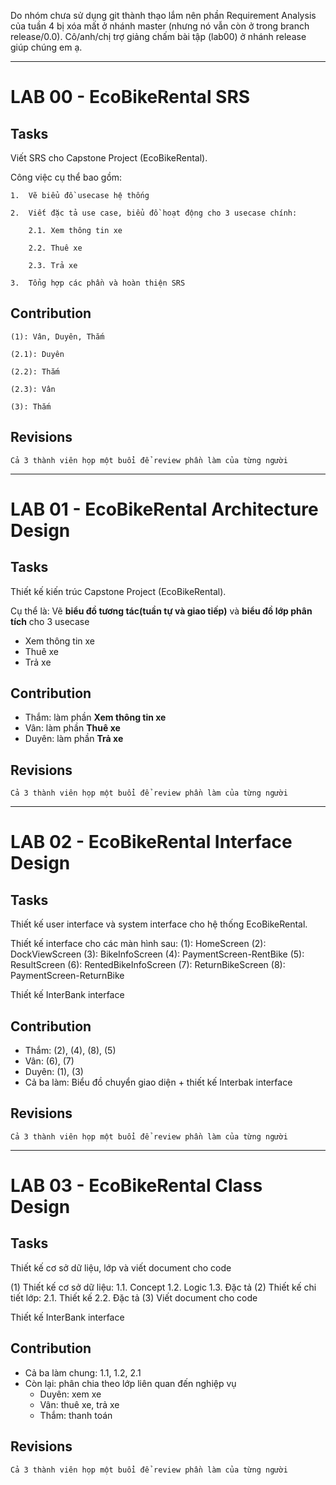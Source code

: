 Do nhóm chưa sử dụng git thành thạo lắm nên phần Requirement Analysis của tuần 4 bị xóa mất ở nhánh master (nhưng nó vẫn còn ở trong branch release/0.0). Cô/anh/chị trợ giảng  chấm bài tập (lab00) ở nhánh release giúp chúng em ạ.

---
# LAB 00 - EcoBikeRental SRS
## Tasks
Viết SRS cho Capstone Project (EcoBikeRental). 

Công việc cụ thể bao gồm:

    1.  Vẽ biểu đồ usecase hệ thống

    2.  Viết đặc tả use case, biểu đồ hoạt động cho 3 usecase chính: 

        2.1. Xem thông tin xe

        2.2. Thuê xe

        2.3. Trả xe

    3.  Tổng hợp các phần và hoàn thiện SRS

## Contribution

    (1): Vân, Duyên, Thắm

    (2.1): Duyên

    (2.2): Thắm

    (2.3): Vân

    (3): Thắm

## Revisions

    Cả 3 thành viên họp một buổi để review phần làm của từng người

---
# LAB 01 - EcoBikeRental Architecture Design
## Tasks
Thiết kế kiến trúc Capstone Project (EcoBikeRental). 

Cụ thể là: Vẽ **biểu đồ tương tác(tuần tự và giao tiếp)** và **biểu đồ lớp phân tích** cho 3 usecase

- Xem thông tin xe
- Thuê xe
- Trả xe

## Contribution
- Thắm: làm phần **Xem thông tin xe**
- Vân: làm phần **Thuê xe**
- Duyên: làm phần **Trả xe**

## Revisions

    Cả 3 thành viên họp một buổi để review phần làm của từng người
 
---
# LAB 02 - EcoBikeRental Interface Design
## Tasks
Thiết kế user interface và system interface cho hệ thống EcoBikeRental. 

Thiết kế interface cho các màn hình sau:
    (1): HomeScreen
    (2): DockViewScreen
    (3): BikeInfoScreen
    (4): PaymentScreen-RentBike
    (5): ResultScreen
    (6): RentedBikeInfoScreen
    (7): ReturnBikeScreen
    (8): PaymentScreen-ReturnBike

Thiết kế InterBank interface 

## Contribution
- Thắm: (2), (4), (8), (5)
- Vân: (6), (7) 
- Duyên: (1), (3)
- Cả ba làm: Biểu đồ chuyển giao diện + thiết kế Interbak interface

## Revisions

    Cả 3 thành viên họp một buổi để review phần làm của từng người
 
---
# LAB 03 - EcoBikeRental Class Design
## Tasks
Thiết kế cơ sở dữ liệu, lớp và viết document cho code

 (1) Thiết kế cơ sở dữ liệu: 
    1.1. Concept
    1.2. Logic
    1.3. Đặc tả
 (2) Thiết kế chi tiết lớp: 
    2.1. Thiết kế
    2.2. Đặc tả
 (3) Viết document cho code

Thiết kế InterBank interface 

## Contribution
- Cả ba làm chung: 1.1, 1.2, 2.1
- Còn lại: phân chia theo lớp liên quan đến nghiệp vụ
    + Duyên: xem xe
    + Vân: thuê xe, trả xe
    + Thắm: thanh toán

## Revisions

    Cả 3 thành viên họp một buổi để review phần làm của từng người
 
